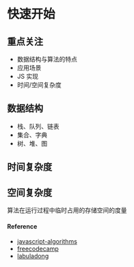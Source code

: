# 快速开始

## 重点关注

- 数据结构与算法的特点
- 应用场景
- JS 实现
- 时间/空间复杂度

## 数据结构

- 栈、队列、链表
- 集合、字典
- 树、堆、图

## 时间复杂度

## 空间复杂度

<Alert>
算法在运行过程中临时占用的存储空间的度量
</Alert>

#### Reference

- [javascript-algorithms](https://github.com/trekhleb/javascript-algorithms)
- [freecodecamp](https://www.freecodecamp.org/learn/javascript-algorithms-and-data-structures/intermediate-algorithm-scripting/seek-and-destroy)
- [labuladong](https://github.com/labuladong/fucking-algorithm)
